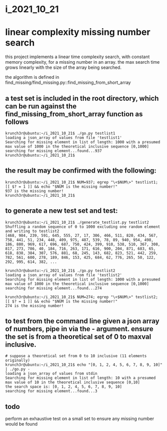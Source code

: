 # i_2021_10_21
# linear complexity missing number search

this project implements a linear time complexity search, with constant memory complexity, for a missing number in an array. the max search time grows linearly with the size of the array being searched.

the algorithm is defined in find_missing/find_missing.py::find_missing_from_short_array

## a test set is included in the root directory, which can be run against the find_missing_from_short_array function as follows
```
krunch3r@ubuntu:~/i_2021_10_21$ ./go.py testlist1
loading a json_array of values from file 'testlist1'
Searching for missing element in list of length: 1000 with a presumed max value of 1000 in the theoretical inclusive sequence [0,1000]
searching for missing element...found...937
krunch3r@ubuntu:~/i_2021_10_21$ 
```

## the result may be confirmed with the following:
```
krunch3r@ubuntu:~/i_2021_10_21$ NUM=937; egrep "\<$NUM\>" testlist1; [[ $? = 1 ]] && echo "$NUM is the missing number!"
937 is the missing number!
krunch3r@ubuntu:~/i_2021_10_21$ 
```

## to generate a new test set and test:
```
krunch3r@ubuntu:~/i_2021_10_21$ ./generate_testlist.py testlist2
Shuffling a random sequence of 0 to 1000 excluding one random element and writing to testlist2
[468, 984, 239, 591, 645, 555, 27, 17, 306, 466, 511, 820, 434, 567, 758, 441, 51, 234, 448, 409, 975, 487, 539, 78, 89, 940, 954, 498, 186, 880, 969, 617, 696, 687, 750, 424, 399, 910, 538, 510, 367, 308, 817, 273, 786, 40, 184, 716, 263, 171, 616, 900, 204, 871, 683, 65, 618, 838, 384, 307, 576, 881, 68, 245, 143, 682, 823, 521, 442, 259, 782, 561, 600, 278, 189, 846, 153, 425, 684, 62, 776, 265, 50, 122, 292, 995, 614, 382, ...

krunch3r@ubuntu:~/i_2021_10_21$ ./go.py testlist2
loading a json_array of values from file 'testlist2'
Searching for missing element in list of length: 1000 with a presumed max value of 1000 in the theoretical inclusive sequence [0,1000]
searching for missing element...found...274

krunch3r@ubuntu:~/i_2021_10_21$ NUM=274; egrep "\<$NUM\>" testlist2; [[ $? = 1 ]] && echo "$NUM is the missing number!"
274 is the missing number!
```

## to test from the command line given a json array of numbers, pipe in via the - argument. ensure the set is from a theoretical set of 0 to maxval inclusive.
```
# suppose a theoretical set from 0 to 10 inclusive (11 elements originally)
krunch3r@ubuntu:~/i_2021_10_21$ echo "[0, 1, 2, 4, 5, 6, 7, 8, 9, 10]" | ./go.py -
loading a json_array of values from stdin
Searching for missing element in list of length: 10 with a presumed max value of 10 in the theoretical inclusive sequence [0,10]
the search space is: [0, 1, 2, 4, 5, 6, 7, 8, 9, 10]
searching for missing element...found...3
```

## todo
perform an exhaustive test on a small set to ensure any missing number would be found
